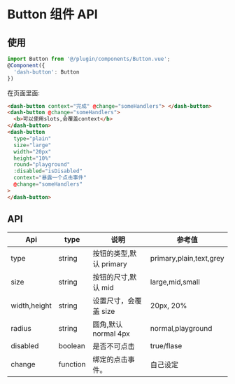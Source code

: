 # Button 组件 API

## 使用

```ts
import Button from '@/plugin/components/Button.vue';
@Component({
  'dash-button': Button
})
```

在页面里面:

```html
<dash-button context="完成" @change="someHandlers"> </dash-button>
<dash-button @change="someHandlers">
  <b>可以使用slots,会覆盖context</b>
</dash-button>
<dash-button
  type="plain"
  size="large"
  width="20px"
  height="10%"
  round="playground"
  :disabled="isDisabled"
  context="暴露一个点击事件"
  @change="someHandlers"
>
</dash-button>
```

## API

| Api          | type     | 说明                    | 参考值                  |
| ------------ | -------- | ----------------------- | ----------------------- |
| type         | string   | 按钮的类型,默认 primary | primary,plain,text,grey |
| size         | string   | 按钮的尺寸,默认 mid     | large,mid,small         |
| width,height | string   | 设置尺寸，会覆盖 size   | 20px, 20%               |
| radius       | string   | 圆角,默认 normal 4px    | normal,playground       |
| disabled     | boolean  | 是否不可点击            | true/flase              |
| change       | function | 绑定的点击事件。        | 自己设定                |

